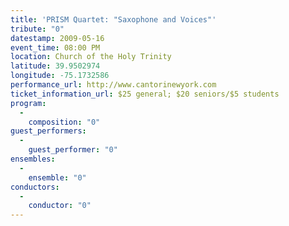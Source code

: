 ```yaml
---
title: 'PRISM Quartet: "Saxophone and Voices"'
tribute: "0"
datestamp: 2009-05-16
event_time: 08:00 PM
location: Church of the Holy Trinity
latitude: 39.9502974
longitude: -75.1732586
performance_url: http://www.cantorinewyork.com
ticket_information_url: $25 general; $20 seniors/$5 students
program: 
  -
    composition: "0"
guest_performers: 
  -
    guest_performer: "0"
ensembles: 
  -
    ensemble: "0"
conductors: 
  -
    conductor: "0"
---
```

